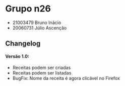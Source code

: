 # Grupo n26
- 21003479 Bruno Inácio
- 20060731 Júlio Ascenção

## Changelog
#### Versão 1.0:
- Receitas podem ser criadas
- Receitas podem ser listadas
- BugFix: Nome da receita é agora clicável no Firefox
